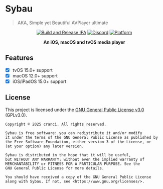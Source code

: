 # Sybau

> AKA, Simple yet Beautiful AVPlayer ultimate

<div align="center">

[![Build and Release IPA](https://github.com/cranci1/Sybau/actions/workflows/build.yml/badge.svg)](https://github.com/cranci1/Sybau/actions/workflows/build.yml) [![Discord](https://img.shields.io/discord/1293430817841741899.svg?logo=discord&color=blue)](https://discord.gg/XR3SrmUbpd) [![Platform](https://img.shields.io/badge/Platform-iOS%20%7C%20iPadOS%2015.0%2B%20%26%20macOS%2012.0%2B-red?logo=apple&logoColor=white)](https://img.shields.io/badge/Platform-iOS%20%7C%20iPadOS%2015.0%2B%20%26%20macOS%2012.0%2B-red?logo=apple&logoColor=white)

**An iOS, macOS and tvOS media player**

</div>

## Features

- [x] tvOS 15.0+ support
- [x] macOS 12.0+ support
- [x] iOS/iPadOS 15.0+ support

## License

This project is licensed under the [GNU General Public License v3.0](LICENSE) (GPLv3.0).

```
Copyright © 2025 cranci. All rights reserved.

Sybau is free software: you can redistribute it and/or modify
it under the terms of the GNU General Public License as published by
the Free Software Foundation, either version 3 of the License, or
(at your option) any later version.

Sybau is distributed in the hope that it will be useful,
but WITHOUT ANY WARRANTY; without even the implied warranty of
MERCHANTABILITY or FITNESS FOR A PARTICULAR PURPOSE. See the
GNU General Public License for more details.

You should have received a copy of the GNU General Public License
along with Sybau. If not, see <https://www.gnu.org/licenses/>.
```
